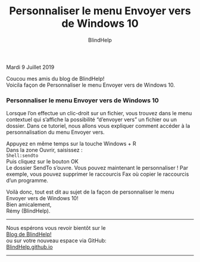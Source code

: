 ﻿---
title: Personnaliser le menu Envoyer vers de Windows 10
layout: post
author: BlindHelp
---

<footer>Mardi 9 Juillet 2019</footer>


Coucou mes amis du blog de BlindHelp!               
Voicila façon de Personnaliser le menu Envoyer vers de Windows 10.

### Personnaliser le menu Envoyer vers de Windows 10 ###

Lorsque l’on effectue un clic-droit sur un fichier, vous trouvez dans le menu contextuel qui s’affiche la possibilité “d’envoyer vers” un fichier ou un dossier. Dans ce tutoriel, nous allons vous expliquer comment accéder à la personnalisation du menu Envoyer vers.

Appuyez en même temps sur la touche Windows + R    
Dans la zone Ouvrir, saisissez :    
`Shell:sendto`    
Puis cliquez sur le bouton OK    
Le dossier SendTo s’ouvre. Vous pouvez maintenant le personnaliser ! Par exemple, vous pouvez supprimer le raccourcis Fax où copier le raccourcis d’un programme.
 
Voilà donc,  tout est dit au sujet de la façon de personnaliser le menu Envoyer vers de Windows 10!                
Bien amicalement,              
Rémy (BlindHelp).

---

Nous espérons vous revoir bientôt sur le      
[Blog de BlindHelp!](http://blindhelp.blogspot.fr/)                    
ou sur  votre nouveau espace via GitHub:                     
[BlindHelp.github.io](https://blindhelp.github.io)                    

---